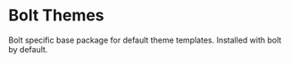 Bolt Themes
===========

Bolt specific base package for default theme templates. Installed with bolt by default.
